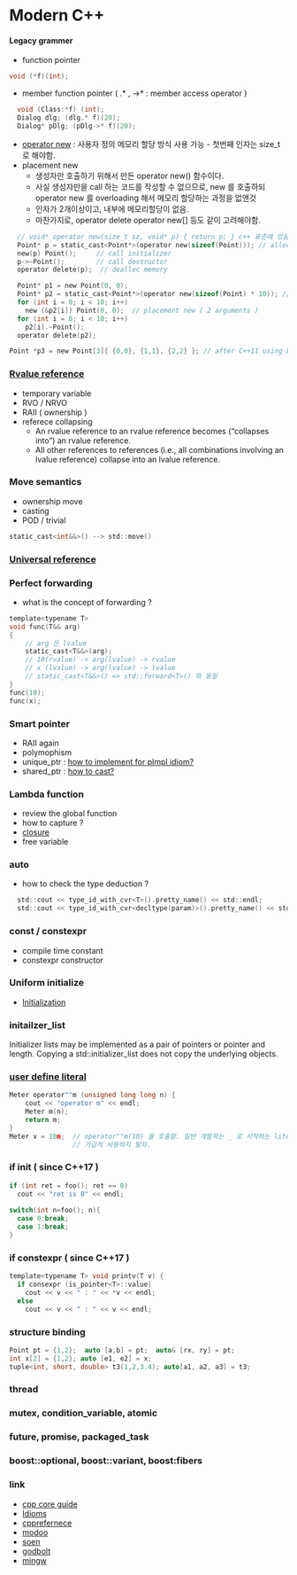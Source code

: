 # Modern C++
#### Legacy grammer
- function pointer
```c
void (*f)(int);
```
- member function pointer ( .* , ->* : member access operator )
```c
  void (Class:*f) (int);
  Dialog dlg; (dlg.* f)(20);
  Dialog* pDlg; (pDlg->* f)(20);
```
- [operator new](https://en.cppreference.com/w/cpp/memory/new/operator_new) : 사용자 정의 메모리 할당 방식 사용 가능 - 첫번째 인자는 size_t 로 해야함.
- placement new
  - 생성자만 호출하기 위해서 만든 operator new() 함수이다. 
  - 사실 생성자만을 call 하는 코드를 작성할 수 없으므로, new 를 호출하되    
    operator new 를 overloading 해서 메모리 할당하는 과정을 없앤것
  - 인자가 2개이상이고, 내부에 메모리할당이 없음.
  - 마찬가지로, operator delete operator new[] 등도 같이 고려해야함.
```c
  // void* operator new(size_t sz, void* p) { return p; } c++ 표준에 있음으로 별도로 구현 필요 없음.
  Point* p = static_cast<Point*>(operator new(sizeof(Point))); // allocate memory
  new(p) Point();     // call initializer 
  p->~Point();        // call destructor
  operator delete(p);  // dealloc memory
```
```c
  Point* p1 = new Point(0, 0);
  Point* p2 = static_cast<Point*>(operator new(sizeof(Point) * 10)); // 1 argument
  for (int i = 0; i < 10; i++)
    new (&p2[i]) Point(0, 0);  // placement new ( 2 arguments )
  for (int i = 0; i < 10; i++)
    p2[i].~Point();
  operator delete(p2);

Point *p3 = new Point[3]{ {0,0}, {1,1}, {2,2} }; // after C++11 using braced-init-list
```
### [Rvalue reference](https://stackoverflow.com/questions/28483250/rvalue-reference-is-treated-as-an-lvalue)
- temporary variable
- RVO / NRVO
- RAII ( ownership )
- referece collapsing
  - An rvalue reference to an rvalue reference becomes (“collapses into”) an rvalue reference.
  - All other references to references (i.e., all combinations involving an lvalue reference) collapse into an lvalue reference.
### Move semantics
- ownership move
- casting
- POD / trivial
```c
static_cast<int&&>() --> std::move()
```
### [Universal reference](https://isocpp.org/blog/2012/11/universal-references-in-c11-scott-meyers)
### Perfect forwarding
- what is the concept of forwarding ?
```c
template<typename T>
void func(T&& arg)
{
    // arg 은 lvalue
    static_cast<T&&>(arg); 
    // 10(rvalue) -> arg(lvalue) -> rvalue
    // x (lvalue) -> arg(lvalue) -> lvalue
    // static_cast<T&&>() => std::forward<T>() 와 동일
}
func(10);
func(x);
```
### Smart pointer
- RAII again
- polymophism
- unique_ptr : [how to implement for pImpl idiom?](https://www.fluentcpp.com/2017/09/22/make-pimpl-using-unique_ptr/) 
- shared_ptr : [how to cast?](https://stackoverflow.com/questions/1358143/downcasting-shared-ptrbase-to-shared-ptrderived)
### Lambda function
- review the global function
- how to capture ?
- [closure](https://en.wikipedia.org/wiki/Closure_(computer_programming))
- free variable
### auto
- how to check the type deduction ?
```c
  std::cout << type_id_with_cvr<T>().pretty_name() << std::endl;
  std::cout << type_id_with_cvr<decltype(param)>().pretty_name() << std::endl;
```
### const / constexpr
- compile time constant
- constexpr constructor
### Uniform initialize 
- [Initialization](https://en.cppreference.com/w/cpp/language/initialization)
### initailzer_list
Initializer lists may be implemented as a pair of pointers or pointer and length. Copying a std::initializer_list does not copy the underlying objects.
### [user define literal](https://en.cppreference.com/w/cpp/language/user_literal)
```c
Meter operator""m (unsigned long long n) {
	cout << "operator m" << endl;
	Meter m(n);
	return m;
}
Meter v = 10m;	// operator""m(10) 을 호출함. 일반 개발자는 _ 로 시작하는 literal 를 만들어야 한다.
                // 가급적 사용하지 말자.
```
### if init ( since C++17 )
```c
if (int ret = foo(); ret == 0)
  cout << "ret is 0" << endl;
  
switch(int n=foo(); n){
  case 0:break;
  case 1:break;
}
```
### if constexpr ( since C++17 )
```c
template<typename T> void printv(T v) {
  if consexpr (is_pointer<T>::value)
    cout << v << " : " << *v << endl;
  else
    cout << v << " : " << v << endl;
```
### structure binding
```c
Point pt = {1,2};  auto [a,b] = pt;  auto& [rx, ry] = pt;
int x[2] = {1,2}; auto [e1, e2] = x;
tuple<int, short, double> t3(1,2,3.4); auto[a1, a2, a3] = t3;
```
### thread
### mutex, condition_variable, atomic
### future, promise, packaged_task
### boost::optional, boost::variant, boost:fibers

### link
- [cpp core guide](http://isocpp.github.io/CppCoreGuidelines/CppCoreGuidelines)
- [Idioms](https://en.wikibooks.org/wiki/More_C%2B%2B_Idioms)
- [cpprefernece](https://en.cppreference.com/w/)
- [modoo](https://modoocode.com/135)
- [soen](http://soen.kr/)
- [godbolt](https://godbolt.org/)
- [mingw](https://nuwen.net/)
